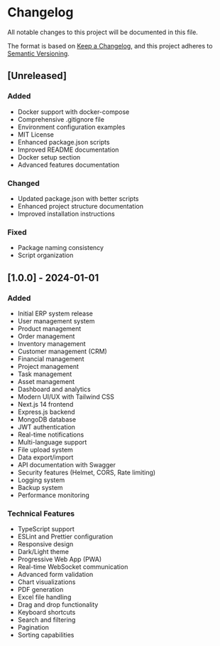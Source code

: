 # Changelog

All notable changes to this project will be documented in this file.

The format is based on [Keep a Changelog](https://keepachangelog.com/en/1.0.0/),
and this project adheres to [Semantic Versioning](https://semver.org/spec/v2.0.0.html).

## [Unreleased]

### Added
- Docker support with docker-compose
- Comprehensive .gitignore file
- Environment configuration examples
- MIT License
- Enhanced package.json scripts
- Improved README documentation
- Docker setup section
- Advanced features documentation

### Changed
- Updated package.json with better scripts
- Enhanced project structure documentation
- Improved installation instructions

### Fixed
- Package naming consistency
- Script organization

## [1.0.0] - 2024-01-01

### Added
- Initial ERP system release
- User management system
- Product management
- Order management
- Inventory management
- Customer management (CRM)
- Financial management
- Project management
- Task management
- Asset management
- Dashboard and analytics
- Modern UI/UX with Tailwind CSS
- Next.js 14 frontend
- Express.js backend
- MongoDB database
- JWT authentication
- Real-time notifications
- Multi-language support
- File upload system
- Data export/import
- API documentation with Swagger
- Security features (Helmet, CORS, Rate limiting)
- Logging system
- Backup system
- Performance monitoring

### Technical Features
- TypeScript support
- ESLint and Prettier configuration
- Responsive design
- Dark/Light theme
- Progressive Web App (PWA)
- Real-time WebSocket communication
- Advanced form validation
- Chart visualizations
- PDF generation
- Excel file handling
- Drag and drop functionality
- Keyboard shortcuts
- Search and filtering
- Pagination
- Sorting capabilities
